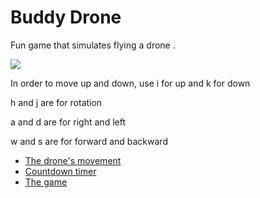 # Buddy Drone

<p>Fun game that simulates flying a drone .</p>

![](https://media.giphy.com/media/Q8BsM5oByIJvwXofSR/giphy.gif)


<p>In order to move up and down, use i for up and k for down</p>
<p>h and j are for rotation</p>
<p>a and d are for right and left</p>
<p>w and s are for forward and backward</p>

* [The drone's movement ](https://github.com/arielBar1295/unity/blob/master/drone/Assets/script/movingDrone.cs)
* [Countdown timer](https://github.com/arielBar1295/unity/blob/master/drone/Assets/script/Countdown.cs) 
* [The game ](https://ariel1295.itch.io/dronegame) 

